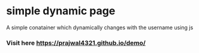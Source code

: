 
# simple dynamic page

A simple conatainer which dynamically changes with the username using js

### Visit here  https://prajwal4321.github.io/demo/
